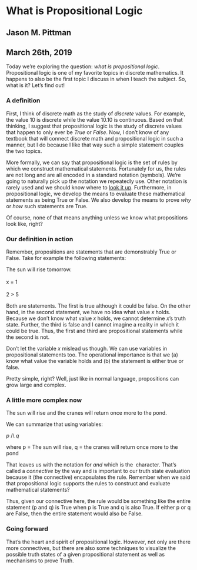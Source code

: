 # What is Propositional Logic
## Jason M. Pittman
## March 26th, 2019


Today we’re exploring the question: *what is propositional logic*. Propositional logic is one of my favorite topics in discrete mathematics. It happens to also be the first topic I discuss in when I teach the subject. So, what is it? Let’s find out!

### A definition

First, I think of discrete math as the study of *discrete* values. For example, the value 10 is discrete while the value 10.10 is continuous. Based on that thinking, I suggest that propositional logic is the study of discrete values that happen to only ever be *True* or *False*. Now, I don’t know of any textbook that will connect discrete math and propositional logic in such a manner, but I do because I like that way such a simple statement couples the two topics.

More formally, we can say that propositional logic is the set of rules by which we construct mathematical statements. Fortunately for us, the rules are not long and are all encoded in a standard notation (symbols). We’re going to naturally pick up the notation we repeatedly use. Other notation is rarely used and we should know where to [look it up](https://en.wikipedia.org/wiki/List_of_logic_symbols). Furthermore, in propositional logic, we develop the means to evaluate these mathematical statements as being True or False. We also develop the means to prove *why* or *how* such statements are True.

Of course, none of that means anything unless we know what propositions look like, right?

### Our definition in action

Remember, propositions are statements that are demonstrably True or False. Take for example the following statements:

  The sun will rise tomorrow.<br>
  <br>
  x = 1<br>
  <br>
  2 > 5

Both are statements. The first is true although it could be false. On the other hand, in the second statement, we have no idea what value *x* holds. Because we don’t know what value *x* holds, we cannot determine *x*’s truth state. Further, the third is false and I cannot imagine a reality in which it could be true. Thus, the first and third are propositional statements while the second is not.

Don’t let the variable *x* mislead us though. We can use variables in propositional statements too. The operational importance is that we (a) know what value the variable holds and (b) the statement is either true or false.

Pretty simple, right? Well, just like in normal language, propositions can grow large and complex.

### A little more complex now

The sun will rise and the cranes will return once more to the pond.

We can summarize that using variables:

  *p* /\ *q*

  where p = The sun will rise, q = the cranes will return once more to the pond

That leaves us with the notation for *and* which is the  character. That’s called a *connective* by the way and is important to our truth state evaluation because it (the connective) encapsulates the rule. Remember when we said that propositional logic supports the rules to construct and evaluate mathematical statements? 

Thus, given our connective here, the rule would be something like the entire statement (p and q) is True when p is True and q is also True. If either p or q are False, then the entire statement would also be False. 

### Going forward

That’s the heart and spirit of propositional logic. However, not only are there more connectives, but there are also some techniques to visualize the possible truth states of a given propositional statement as well as mechanisms to prove Truth. 